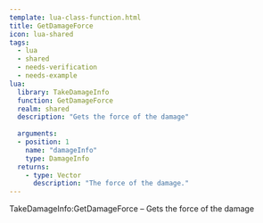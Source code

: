 ```yaml
---
template: lua-class-function.html
title: GetDamageForce
icon: lua-shared
tags:
  - lua
  - shared
  - needs-verification
  - needs-example
lua:
  library: TakeDamageInfo
  function: GetDamageForce
  realm: shared
  description: "Gets the force of the damage"
  
  arguments:
  - position: 1
    name: "damageInfo"
    type: DamageInfo
  returns:
    - type: Vector
      description: "The force of the damage."
---
```


<div class="lua__search__keywords">
TakeDamageInfo:GetDamageForce &#x2013; Gets the force of the damage
</div>
